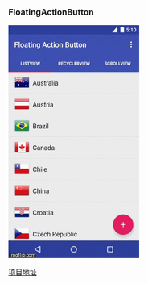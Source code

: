 ### FloatingActionButton ###

![](https://github.com/makovkastar/FloatingActionButton/raw/master/art/demo.gif)

[项目地址](https://github.com/makovkastar/FloatingActionButton)